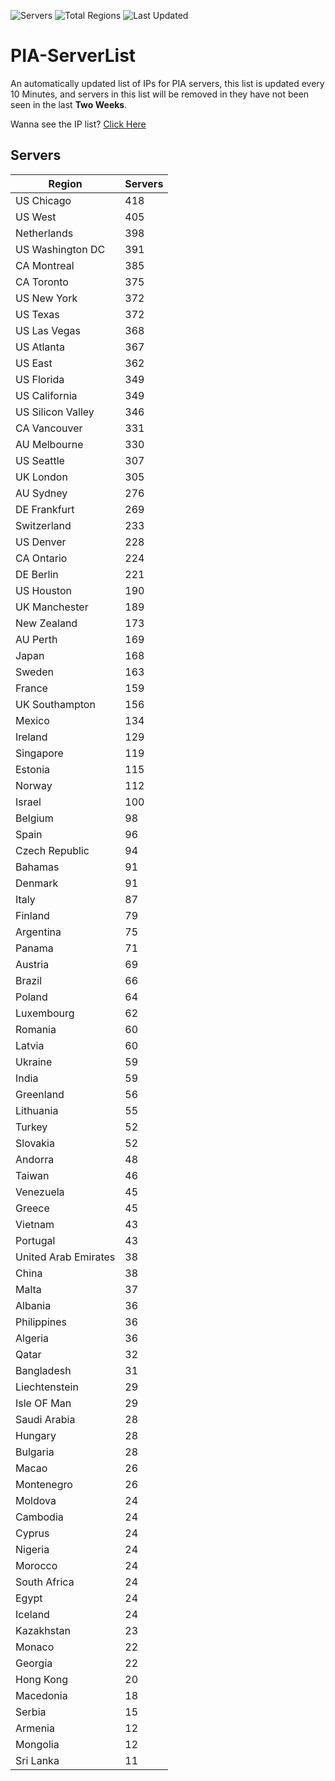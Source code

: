 ![Servers](https://img.shields.io/badge/Servers-12,648-darkgreen)
![Total Regions](https://img.shields.io/badge/Total_Regions-97-darkgreen)
![Last Updated](https://img.shields.io/badge/Last_Updated-December_16_2024_11:01_EST-darkgreen)

# PIA-ServerList
An automatically updated list of IPs for PIA servers, this list is updated every 10 Minutes, and servers in this list will be removed in they have not been seen in the last **Two Weeks**.

Wanna see the IP list? [Click Here](./servers.json)

## Servers
| Region               | Servers |
|----------------------|---------|
| US Chicago | 418 |
| US West | 405 |
| Netherlands | 398 |
| US Washington DC | 391 |
| CA Montreal | 385 |
| CA Toronto | 375 |
| US New York | 372 |
| US Texas | 372 |
| US Las Vegas | 368 |
| US Atlanta | 367 |
| US East | 362 |
| US Florida | 349 |
| US California | 349 |
| US Silicon Valley | 346 |
| CA Vancouver | 331 |
| AU Melbourne | 330 |
| US Seattle | 307 |
| UK London | 305 |
| AU Sydney | 276 |
| DE Frankfurt | 269 |
| Switzerland | 233 |
| US Denver | 228 |
| CA Ontario | 224 |
| DE Berlin | 221 |
| US Houston | 190 |
| UK Manchester | 189 |
| New Zealand | 173 |
| AU Perth | 169 |
| Japan | 168 |
| Sweden | 163 |
| France | 159 |
| UK Southampton | 156 |
| Mexico | 134 |
| Ireland | 129 |
| Singapore | 119 |
| Estonia | 115 |
| Norway | 112 |
| Israel | 100 |
| Belgium | 98 |
| Spain | 96 |
| Czech Republic | 94 |
| Bahamas | 91 |
| Denmark | 91 |
| Italy | 87 |
| Finland | 79 |
| Argentina | 75 |
| Panama | 71 |
| Austria | 69 |
| Brazil | 66 |
| Poland | 64 |
| Luxembourg | 62 |
| Romania | 60 |
| Latvia | 60 |
| Ukraine | 59 |
| India | 59 |
| Greenland | 56 |
| Lithuania | 55 |
| Turkey | 52 |
| Slovakia | 52 |
| Andorra | 48 |
| Taiwan | 46 |
| Venezuela | 45 |
| Greece | 45 |
| Vietnam | 43 |
| Portugal | 43 |
| United Arab Emirates | 38 |
| China | 38 |
| Malta | 37 |
| Albania | 36 |
| Philippines | 36 |
| Algeria | 36 |
| Qatar | 32 |
| Bangladesh | 31 |
| Liechtenstein | 29 |
| Isle OF Man | 29 |
| Saudi Arabia | 28 |
| Hungary | 28 |
| Bulgaria | 28 |
| Macao | 26 |
| Montenegro | 26 |
| Moldova | 24 |
| Cambodia | 24 |
| Cyprus | 24 |
| Nigeria | 24 |
| Morocco | 24 |
| South Africa | 24 |
| Egypt | 24 |
| Iceland | 24 |
| Kazakhstan | 23 |
| Monaco | 22 |
| Georgia | 22 |
| Hong Kong | 20 |
| Macedonia | 18 |
| Serbia | 15 |
| Armenia | 12 |
| Mongolia | 12 |
| Sri Lanka | 11 |